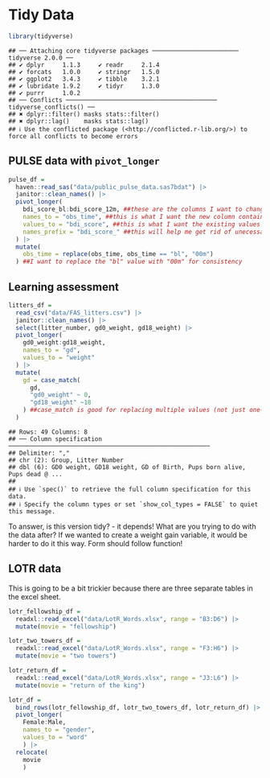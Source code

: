 Tidy Data
================

``` r
library(tidyverse)
```

    ## ── Attaching core tidyverse packages ──────────────────────── tidyverse 2.0.0 ──
    ## ✔ dplyr     1.1.3     ✔ readr     2.1.4
    ## ✔ forcats   1.0.0     ✔ stringr   1.5.0
    ## ✔ ggplot2   3.4.3     ✔ tibble    3.2.1
    ## ✔ lubridate 1.9.2     ✔ tidyr     1.3.0
    ## ✔ purrr     1.0.2     
    ## ── Conflicts ────────────────────────────────────────── tidyverse_conflicts() ──
    ## ✖ dplyr::filter() masks stats::filter()
    ## ✖ dplyr::lag()    masks stats::lag()
    ## ℹ Use the conflicted package (<http://conflicted.r-lib.org/>) to force all conflicts to become errors

## PULSE data with `pivot_longer`

``` r
pulse_df = 
  haven::read_sas("data/public_pulse_data.sas7bdat") |> 
  janitor::clean_names() |> 
  pivot_longer(
    bdi_score_bl:bdi_score_12m, ##these are the columns I want to change
    names_to = "obs_time", ##this is what I want the new column containing the new variable to be called
    values_to = "bdi_score", ##this is what I want the existing values to be stored as
    names_prefix = "bdi_score_" ##this will help me get rid of unecessary prefixes in the names column
  ) |> 
  mutate(
    obs_time = replace(obs_time, obs_time == "bl", "00m")
  ) ##I want to replace the "bl" value with "00m" for consistency
```

## Learning assessment

``` r
litters_df = 
  read_csv("data/FAS_litters.csv") |> 
  janitor::clean_names() |> 
  select(litter_number, gd0_weight, gd18_weight) |> 
  pivot_longer(
    gd0_weight:gd18_weight,
    names_to = "gd",
    values_to = "weight"
  ) |> 
  mutate(
    gd = case_match(
      gd,
      "gd0_weight" ~ 0,
      "gd18_weight" ~18
    ) ##case_match is good for replacing multiple values (not just one-offs)
  )
```

    ## Rows: 49 Columns: 8
    ## ── Column specification ────────────────────────────────────────────────────────
    ## Delimiter: ","
    ## chr (2): Group, Litter Number
    ## dbl (6): GD0 weight, GD18 weight, GD of Birth, Pups born alive, Pups dead @ ...
    ## 
    ## ℹ Use `spec()` to retrieve the full column specification for this data.
    ## ℹ Specify the column types or set `show_col_types = FALSE` to quiet this message.

To answer, is this version tidy? - it depends! What are you trying to do
with the data after? If we wanted to create a weight gain variable, it
would be harder to do it this way. Form should follow function!

## LOTR data

This is going to be a bit trickier because there are three separate
tables in the excel sheet.

``` r
lotr_fellowship_df = 
  readxl::read_excel("data/LotR_Words.xlsx", range = "B3:D6") |>
  mutate(movie = "fellowship")

lotr_two_towers_df = 
  readxl::read_excel("data/LotR_Words.xlsx", range = "F3:H6") |> 
  mutate(movie = "two towers")

lotr_return_df = 
  readxl::read_excel("data/LotR_Words.xlsx", range = "J3:L6") |> 
  mutate(movie = "return of the king")

lotr_df = 
  bind_rows(lotr_fellowship_df, lotr_two_towers_df, lotr_return_df) |> 
  pivot_longer(
    Female:Male,
    names_to = "gender",
    values_to = "word"
    ) |> 
  relocate(
    movie
    )
```
